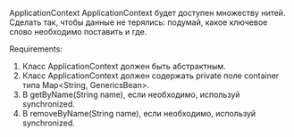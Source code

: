 ApplicationContext
ApplicationContext будет доступен множеству нитей.
Сделать так, чтобы данные не терялись: подумай, какое ключевое слово необходимо поставить и где.


Requirements:
1. Класс ApplicationContext должен быть абстрактным.
2. Класс ApplicationContext должен содержать private поле container типа Map<String, GenericsBean>.
3. В getByName(String name), если необходимо, используй synchronized.
4. В removeByName(String name), если необходимо, используй synchronized.
